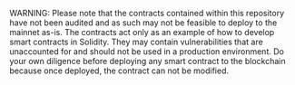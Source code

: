  WARNING: Please note that the contracts contained within this repository have not been audited and as such may not be feasible 
    to deploy to the mainnet as-is. The contracts act only as an example of how to develop
    smart contracts in Solidity. They may contain vulnerabilities that are unaccounted for and
    should not be used in a production environment. Do your own diligence before deploying any smart contract
    to the blockchain because once deployed, the contract can not be modified.

